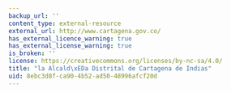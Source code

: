 ```yaml
---
backup_url: ''
content_type: external-resource
external_url: http://www.cartagena.gov.co/
has_external_licence_warning: true
has_external_license_warning: true
is_broken: ''
license: https://creativecommons.org/licenses/by-nc-sa/4.0/
title: "la Alcald\xEDa Distrital de Cartagena de Indias"
uid: 8ebc3d8f-ca90-4b52-ad50-48996afcf20d
---
```


